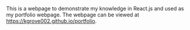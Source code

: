 This is a webpage to demonstrate my knowledge in React.js and used as my portfolio webpage. The webpage can be viewed at https://kgrove002.github.io/portfolio.
